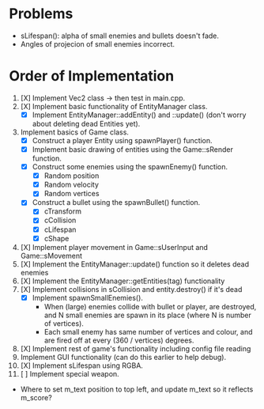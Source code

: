 # Problems
- sLifespan(): alpha of small enemies and bullets doesn't fade.
- Angles of projecion of small enemies incorrect.


# Order of Implementation
1. [X] Implement Vec2 class -> then test in main.cpp.
2. [X] Implement basic functionality of EntityManager class.
	- [X] Implement EntityManager::addEntity() and ::update() (don't worry about deleting dead Entities yet).
3. Implement basics of Game class.
	- [X] Construct a player Entity using spawnPlayer() function.
	- [X] Implement basic drawing of entities using the Game::sRender function.
	- [X] Construct some enemies using the spawnEnemy() function.
		- [X] Random position
		- [X] Random velocity
		- [X] Random vertices
	- [X] Construct a bullet using the spawnBullet() function.
		- [X] cTransform
		- [X] cCollision
		- [X] cLifespan
		- [X] cShape
4. [X] Implement player movement in Game::sUserInput and Game::sMovement
5. [X] Implement the EntityManager::update() function so it deletes dead enemies
6. [X] Implement the EntityManager::getEntities(tag) functionality
7. [X] Implement collisions in sCollision and entity.destroy() if it's dead
	- [X] Implement spawnSmallEnemies().
		- When (large) enemies collide with bullet or player, are destroyed, and N small enemies are spawn in its place (where N is number of vertices).
		- Each small enemy has same number of vertices and colour, and are fired off at every (360 / vertices) degrees.
8. [X] Implement rest of game's functionality including config file reading
9. Implement GUI functionality (can do this earlier to help debug).
10. [X] Implement sLifespan using RGBA.
11. [ ] Implement special weapon.

- Where to set m_text position to top left, and update m_text so it reflects m_score?